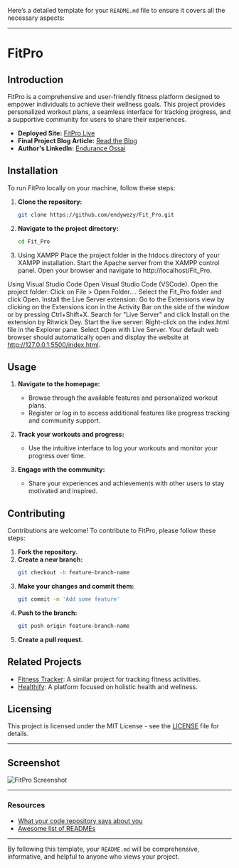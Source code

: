Here’s a detailed template for your `README.md` file to ensure it covers all the necessary aspects:

---

# FitPro

## Introduction

FitPro is a comprehensive and user-friendly fitness platform designed to empower individuals to achieve their wellness goals. This project provides personalized workout plans, a seamless interface for tracking progress, and a supportive community for users to share their experiences.

- **Deployed Site:** [FitPro Live](https://endywezy.github.io/Fit_Pro/)
- **Final Project Blog Article:** [Read the Blog](https://github.com/endywezy/Fit_Pro/blob/main/Portfolio%20Project%20Blog%20post.docx)
- **Author's LinkedIn:** [Endurance Ossai](https://www.linkedin.com/in/endurance-ossai-470922199/)

## Installation

To run FitPro locally on your machine, follow these steps:

1. **Clone the repository:**
    ```bash
    git clone https://github.com/endywezy/Fit_Pro.git
    ```

2. **Navigate to the project directory:**
    ```bash
    cd Fit_Pro
    ```

3. Using XAMPP
Place the project folder in the htdocs directory of your XAMPP installation.
Start the Apache server from the XAMPP control panel.
Open your browser and navigate to http://localhost/Fit_Pro.

Using Visual Studio Code
Open Visual Studio Code (VSCode).
Open the project folder:
Click on File > Open Folder....
Select the Fit_Pro folder and click Open.
Install the Live Server extension:
Go to the Extensions view by clicking on the Extensions icon in the Activity Bar on the side of the window or by pressing Ctrl+Shift+X.
Search for "Live Server" and click Install on the extension by Ritwick Dey.
Start the live server:
Right-click on the index.html file in the Explorer pane.
Select Open with Live Server.
Your default web browser should automatically open and display the website at http://127.0.0.1:5500/index.html.

## Usage

1. **Navigate to the homepage:**
    - Browse through the available features and personalized workout plans.
    - Register or log in to access additional features like progress tracking and community support.

2. **Track your workouts and progress:**
    - Use the intuitive interface to log your workouts and monitor your progress over time.

3. **Engage with the community:**
    - Share your experiences and achievements with other users to stay motivated and inspired.

## Contributing

Contributions are welcome! To contribute to FitPro, please follow these steps:

1. **Fork the repository.**
2. **Create a new branch:**
    ```bash
    git checkout -b feature-branch-name
    ```
3. **Make your changes and commit them:**
    ```bash
    git commit -m 'Add some feature'
    ```
4. **Push to the branch:**
    ```bash
    git push origin feature-branch-name
    ```
5. **Create a pull request.**

## Related Projects

- [Fitness Tracker](https://github.com/someone/fitness-tracker): A similar project for tracking fitness activities.
- [Healthify](https://github.com/someone/healthify): A platform focused on holistic health and wellness.

## Licensing

This project is licensed under the MIT License - see the [LICENSE](LICENSE) file for details.

---

## Screenshot

![FitPro Screenshot](https://endywezy.github.io/Fit_Pro/screenshot.png)

---

### Resources

- [What your code repository says about you](https://about.gitlab.com/blog/2021/01/27/how-to-write-a-great-readme/)
- [Awesome list of READMEs](https://github.com/matiassingers/awesome-readme)

---

By following this template, your `README.md` will be comprehensive, informative, and helpful to anyone who views your project.
